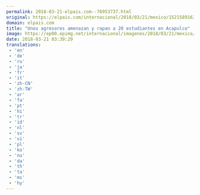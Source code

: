 ```yaml
---
permalink: 2018-03-21-elpais.com--76953737.html
original: https://elpais.com/internacional/2018/03/21/mexico/1521589163_514523.html#?ref=rss&format=simple&link=link
domain: elpais.com
title: "Unos agresores amenazan y rapan a 20 estudiantes en Acapulco"
image: https://ep00.epimg.net/internacional/imagenes/2018/03/21/mexico/1521589163_514523_1521592594_rrss_normal.jpg
date: 2018-03-21 03:39:29
translations: 
 - 'en'
 - 'de'
 - 'ru'
 - 'ja'
 - 'fr'
 - 'it'
 - 'zh-CN'
 - 'zh-TW'
 - 'ar'
 - 'fa'
 - 'pt'
 - 'hi'
 - 'tr'
 - 'id'
 - 'nl'
 - 'sv'
 - 'vi'
 - 'pl'
 - 'ko'
 - 'no'
 - 'da'
 - 'th'
 - 'ta'
 - 'ms'
 - 'hy'
---
```


